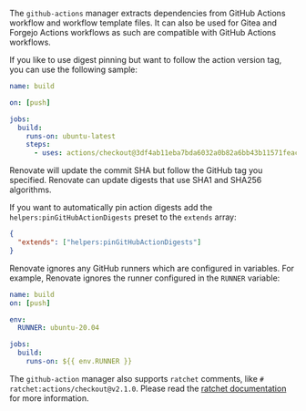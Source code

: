 The `github-actions` manager extracts dependencies from GitHub Actions workflow and workflow template files.
It can also be used for Gitea and Forgejo Actions workflows as such are compatible with GitHub Actions workflows.

If you like to use digest pinning but want to follow the action version tag, you can use the following sample:

```yaml
name: build

on: [push]

jobs:
  build:
    runs-on: ubuntu-latest
    steps:
      - uses: actions/checkout@3df4ab11eba7bda6032a0b82a6bb43b11571feac # v4.0.0
```

Renovate will update the commit SHA but follow the GitHub tag you specified.
Renovate can update digests that use SHA1 and SHA256 algorithms.

If you want to automatically pin action digests add the `helpers:pinGitHubActionDigests` preset to the `extends` array:

```json
{
  "extends": ["helpers:pinGitHubActionDigests"]
}
```

Renovate ignores any GitHub runners which are configured in variables.
For example, Renovate ignores the runner configured in the `RUNNER` variable:

```yaml
name: build
on: [push]

env:
  RUNNER: ubuntu-20.04

jobs:
  build:
    runs-on: ${{ env.RUNNER }}
```

The `github-action` manager also supports `ratchet` comments, like `# ratchet:actions/checkout@v2.1.0`.
Please read the [ratchet documentation](https://github.com/sethvargo/ratchet/blob/main/README.md) for more information.
